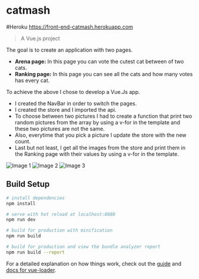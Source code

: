 # catmash

#Heroku 
<a href="https://front-end-catmash.herokuapp.com/#/">https://front-end-catmash.herokuapp.com</a>

> A Vue.js project

The goal is to create an application with two pages.
<ul>
<li><b>Arena page:</b> In this page you can vote the cutest cat between of two cats.</li>
<li><b>Ranking page:</b> In this page you can see all the cats and how many votes has every cat.</li>
</ul>
To achieve the above I chose to develop a Vue.Js app. 
<ul>
<li>I created the NavBar in order to switch the pages.</li>
<li>I created the store and I imported the api.</li>
<li>To choose between two pictures I had to create a function that print two random pictures from the array by using a v-for in the template and these two pictures are not the same.</li>
<li>Also, everytime that you pick a picture I update the store with the new count.</li>
<li>Last but not least, I get all the images from the store and print them in the Ranking page with their values by using a v-for in the template.</li>
</ul>

![Image 1](../master/src/assets/image1.png)
![Image 2](../master/src/assets/image2.png)
![Image 3](../master/src/assets/image3.png)

## Build Setup

``` bash
# install dependencies
npm install

# serve with hot reload at localhost:8080
npm run dev

# build for production with minification
npm run build

# build for production and view the bundle analyzer report
npm run build --report
```

For a detailed explanation on how things work, check out the [guide](http://vuejs-templates.github.io/webpack/) and [docs for vue-loader](http://vuejs.github.io/vue-loader).
